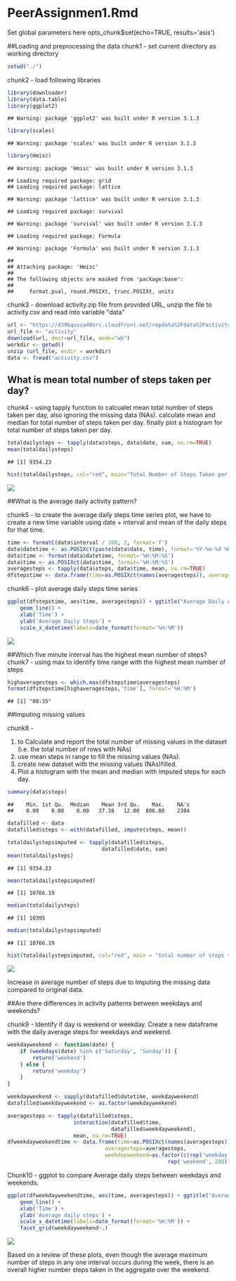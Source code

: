 # PeerAssignmen1.Rmd
Set global parameters here
opts_chunk$set(echo=TRUE, results='asis')

##Loading and preprocessing the data
chunk1 - set current directory as working directory

```r
setwd("./")
```
chunk2 - load following libraries

```r
library(downloader)
library(data.table)
library(ggplot2)
```

```
## Warning: package 'ggplot2' was built under R version 3.1.3
```

```r
library(scales)
```

```
## Warning: package 'scales' was built under R version 3.1.3
```

```r
library(Hmisc)
```

```
## Warning: package 'Hmisc' was built under R version 3.1.3
```

```
## Loading required package: grid
## Loading required package: lattice
```

```
## Warning: package 'lattice' was built under R version 3.1.3
```

```
## Loading required package: survival
```

```
## Warning: package 'survival' was built under R version 3.1.3
```

```
## Loading required package: Formula
```

```
## Warning: package 'Formula' was built under R version 3.1.3
```

```
## 
## Attaching package: 'Hmisc'
## 
## The following objects are masked from 'package:base':
## 
##     format.pval, round.POSIXt, trunc.POSIXt, units
```
chunk3 - download activity.zip file from provided URL, unzip the file to activity.csv and read into variable "data"

```r
url <- "https://d396qusza40orc.cloudfront.net/repdata%2Fdata%2Factivity.zip"
url_file <- "activity"
download(url, dest=url_file, mode="wb")
workdir <- getwd()
unzip (url_file, exdir = workdir)
data <- fread("activity.csv")
```
## What is mean total number of steps taken per day?

chunk4 - using tapply function to calcualet mean total number of steps taken per day, also ignoring the missing data (NAs). calculate mean and median for total number of steps taken per day. finally plot a histogram for total number of steps taken per day.

```r
totaldailysteps <- tapply(data$steps, data$date, sum, na.rm=TRUE)
mean(totaldailysteps)
```

```
## [1] 9354.23
```

```r
hist(totaldailysteps, col="red", main="Total Number of Steps Taken per Day")
```

![](PA1_template_files/figure-html/unnamed-chunk-4-1.png) 


##What is the average daily activity pattern?

chunk5 - to create the average daily steps time series plot, we have to create a new time variable using date + interval and mean of the daily steps for that time.


```r
time <- formatC(data$interval / 100, 2, format='f')
data$datetime <- as.POSIXct(paste(data$date, time), format='%Y-%m-%d %H.%M', tz='GMT')
data$time <- format(data$datetime, format='%H:%M:%S')
data$time <- as.POSIXct(data$time, format='%H:%M:%S')
averagesteps <- tapply(data$steps, data$time, mean, na.rm=TRUE)
dfstepstime <- data.frame(time=as.POSIXct(names(averagesteps)), averagesteps=averagesteps)
```
chunk6 - plot average daily steps time series

```r
ggplot(dfstepstime, aes(time, averagesteps)) + ggtitle("Average Daily Activity Pattern") +
    geom_line() +
    xlab('Time') +
    ylab('Average Daily Steps') +
    scale_x_datetime(labels=date_format(format='%H:%M'))
```

![](PA1_template_files/figure-html/unnamed-chunk-6-1.png) 

##Which five minute interval has the highest mean number of steps?
chunk7 - using max to identify time range with the highest mean number of steps

```r
highaveragesteps <- which.max(dfstepstime$averagesteps)
format(dfstepstime[highaveragesteps,'time'], format='%H:%M')
```

```
## [1] "08:35"
```

##Imputing missing values

chunk8 - 
1) to Calculate and report the total number of missing values in the dataset (i.e. the total number of rows with NAs)
2) use mean steps in range to fill the missing values (NAs).
3) create new dataset with the missing values (NAs)filled.
4) Plot a histogram with the mean and median with imputed steps for each day.


```r
summary(data$steps)
```

```
##    Min. 1st Qu.  Median    Mean 3rd Qu.    Max.    NA's 
##    0.00    0.00    0.00   37.38   12.00  806.00    2304
```

```r
datafilled <- data
datafilled$steps <- with(datafilled, impute(steps, mean))

totaldailystepsimputed <- tapply(datafilled$steps, 
                              datafilled$date, sum)
mean(totaldailysteps)
```

```
## [1] 9354.23
```

```r
mean(totaldailystepsimputed)
```

```
## [1] 10766.19
```

```r
median(totaldailysteps)
```

```
## [1] 10395
```

```r
median(totaldailystepsimputed)
```

```
## [1] 10766.19
```

```r
hist(totaldailystepsimputed, col="red", main = "total number of steps taken each day with imputed data")
```

![](PA1_template_files/figure-html/unnamed-chunk-8-1.png) 

Increase in average number of steps due to Imputing the missing data compared to original data.

##Are there differences in activity patterns between weekdays and weekends?

chunk9 - Identify if day is weekend or weekday. Create a new dataframe with the daily average steps for weekdays and weekend.


```r
weekdayweekend <- function(date) {
    if (weekdays(date) %in% c('Saturday', 'Sunday')) {
        return('weekend')
    } else {
        return('weekday')
    }
}

weekdayweekend <- sapply(datafilled$datetime, weekdayweekend)
datafilled$weekdayweekend <- as.factor(weekdayweekend)

averagesteps <- tapply(datafilled$steps, 
                     interaction(datafilled$time,
                                 datafilled$weekdayweekend),
                     mean, na.rm=TRUE)
dfweekdayweekendtime <- data.frame(time=as.POSIXct(names(averagesteps)),
                               averagesteps=averagesteps,
                               weekdayweekend=as.factor(c(rep('weekday', 288),
                                                   rep('weekend', 288))))
```

Chunk10 - ggplot to compare Average daily steps between weekdays and weekends.


```r
ggplot(dfweekdayweekendtime, aes(time, averagesteps)) + ggtitle("Average steps comparison for Weekdays and Weekends") + 
    geom_line() +
    xlab('Time') +
    ylab('Average daily steps') +
    scale_x_datetime(labels=date_format(format='%H:%M')) +
    facet_grid(weekdayweekend~.)
```

![](PA1_template_files/figure-html/unnamed-chunk-10-1.png) 


Based on a review of these plots, even though the average maximum number of steps in any one interval occurs during the week, there is an overall higher number steps taken in the aggregate over the weekend.
